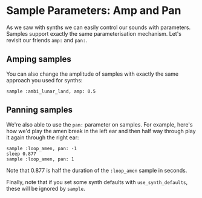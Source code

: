 # Sample Parameters: Amp and Pan

As we saw with synths we can easily control our sounds with
parameters. Samples support exactly the same parameterisation
mechanism. Let's revisit our friends `amp:` and `pan:`.

## Amping samples

You can also change the amplitude of samples with exactly the same
approach you used for synths:

```
sample :ambi_lunar_land, amp: 0.5
```

## Panning samples

We're also able to use the `pan:` parameter on samples. For example,
here's how we'd play the amen break in the left ear and then half way
through play it again through the right ear:

```
sample :loop_amen, pan: -1
sleep 0.877
sample :loop_amen, pan: 1
```

Note that 0.877 is half the duration of the `:loop_amen` sample in
seconds.

Finally, note that if you set some synth defaults with `use_synth_defaults`,
these will be ignored by `sample`.
